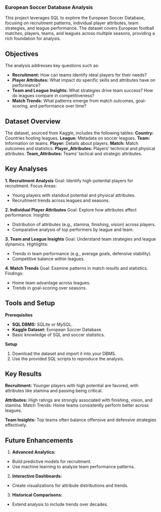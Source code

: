 ### **European Soccer Database Analysis**
This project leverages SQL to explore the European Soccer Database, focusing on recruitment patterns, individual player attributes, team strategies, and league performance. The dataset covers European football matches, players, teams, and leagues across multiple seasons, providing a rich foundation for analysis.

## **Objectives**
The analysis addresses key questions such as:
- __Recruitment:__ How can teams identify ideal players for their needs?
- __Player Attributes:__ What impact do specific skills and attributes have on performance?
- __Team and League Insights:__ What strategies drive team success? How do leagues compare in competitiveness?
- __Match Trends:__ What patterns emerge from match outcomes, goal-scoring, and performance over time?

## **Dataset Overview**
The dataset, sourced from Kaggle, includes the following tables:
__Country:__ Countries hosting leagues.
__League:__ Metadata on soccer leagues.
__Team:__ Information on teams.
__Player:__ Details about players.
__Match:__ Match outcomes and statistics.
__Player_Attributes:__ Players' technical and physical attributes.
__Team_Attributes:__ Teams’ tactical and strategic attributes.


## Key Analyses
**1. Recruitment Analysis**
Goal: Identify high-potential players for recruitment.
Focus Areas:
- Young players with standout potential and physical attributes.
- Recruitment trends across leagues and seasons.

**2. Individual Player Attributes**
Goal: Explore how attributes affect performance.
Insights:
- Distribution of attributes (e.g., stamina, finishing, vision) across players.
- Comparative analysis of top performers by league and team.

**3. Team and League Insights**
Goal: Understand team strategies and league dynamics.
Highlights:
- Trends in team performance (e.g., average goals, defensive stability).
-  Competitive balance within leagues.

**4. Match Trends**
Goal: Examine patterns in match results and statistics.
Findings:
- Home team advantage across leagues.
- Trends in goal-scoring over seasons.

## **Tools and Setup**
**Prerequisites**
- __SQL DBMS:__ SQLite or MySQL.
- __Kaggle Dataset:__ European Soccer Database.
- Basic knowledge of SQL and soccer statistics.

**Setup**
1. Download the dataset and import it into your DBMS.
2. Use the provided SQL scripts to reproduce the analysis.

## **Key Results**
__Recruitment:__ Younger players with high potential are favored, with attributes like stamina and passing being critical.

__Attributes:__ High ratings are strongly associated with finishing, vision, and stamina.
Match Trends: Home teams consistently perform better across leagues.

__Team Insights:__ Top teams often balance offensive and defensive strategies effectively.

## Future Enhancements
1. **Advanced Analytics:**
- Build predictive models for recruitment.
- Use machine learning to analyze team performance patterns.

2. **Interactive Dashboards:**
- Create visualizations for attribute distributions and trends.

3. **Historical Comparisons:**
- Extend analysis to include trends over decades.

